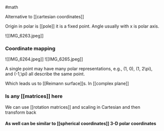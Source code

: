 
#math 

Alternative to [[cartesian coordinates]] 

Origin in polar is [[pole]] it is a fixed point.
Angle usually with x is polar axis. 

![[IMG_6263.jpeg]]

### Coordinate mapping

![[IMG_6264.jpeg]]
![[IMG_6265.jpeg]]

A single point may have many polar representations, e.g., (1, 0), (1, 2\pi), and (-1,\pi) all describe the same point. 

Which leads us to [[Reimann surface]]s. In [[complex plane]] 

### Is any [[matrices]] here 

We can use [[rotation matrices]] and scaling in Cartesian and then transform back 

#### As well can be similar to [[spherical coordinates]] 3-D polar coordinates 

